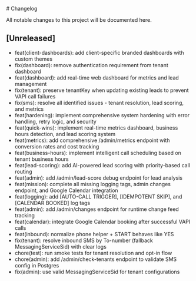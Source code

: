 \# Changelog

All notable changes to this project will be documented here.

## [Unreleased]
- feat(client-dashboards): add client-specific branded dashboards with custom themes
- fix(dashboard): remove authentication requirement from tenant dashboard
- feat(dashboard): add real-time web dashboard for metrics and lead management
- fix(tenant): preserve tenantKey when updating existing leads to prevent VAPI call failures
- fix(sms): resolve all identified issues - tenant resolution, lead scoring, and metrics
- feat(hardening): implement comprehensive system hardening with error handling, retry logic, and security
- feat(quick-wins): implement real-time metrics dashboard, business hours detection, and lead scoring system
- feat(metrics): add comprehensive /admin/metrics endpoint with conversion rates and cost tracking
- feat(business-hours): implement intelligent call scheduling based on tenant business hours
- feat(lead-scoring): add AI-powered lead scoring with priority-based call routing
- feat(admin): add /admin/lead-score debug endpoint for lead analysis
- feat(mission): complete all missing logging tags, admin changes endpoint, and Google Calendar integration
- feat(logging): add [AUTO-CALL TRIGGER], [IDEMPOTENT SKIP], and [CALENDAR BOOKED] log tags
- feat(admin): add /admin/changes endpoint for runtime change feed tracking
- feat(calendar): integrate Google Calendar booking after successful VAPI calls
- feat(inbound): normalize phone helper + START behaves like YES
- fix(tenant): resolve inbound SMS by To-number (fallback MessagingServiceSid) with clear logs
- chore(test): run smoke tests for tenant resolution and opt-in flow
- chore(admin): add /admin/check-tenants endpoint to validate SMS config in Postgres
- fix(admin): use valid MessagingServiceSid for tenant configurations

